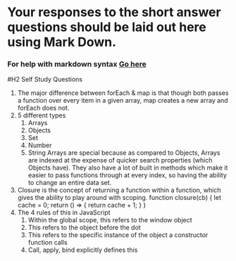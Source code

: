 # Your responses to the short answer questions should be laid out here using Mark Down.
### For help with markdown syntax [Go here](https://github.com/adam-p/markdown-here/wiki/Markdown-Cheatsheet)


#H2 Self Study Questions
1. The major difference between forEach & map is that though both passes a function over every item in a given array, map creates a new array and forEach does not. 
2. 5 different types
   1. Arrays
   2. Objects
   3. Set
   4. Number
   5. String
   Arrays are special because as compared to Objects, Arrays are indexed at the expense of quicker search properties (which Objects have). They also have 
   a lot of built in methods which make it easier to pass functions through at every index, so having the ability to change an entire data set.
3. Closure is the concept of returning a function within a function, which gives the ability to play around with scoping.
   function closure(cb) {
     let cache = 0;
     return () => {
       return cache + 1;
     }
   }
4. The 4 rules of this in JavaScript
   1. Within the global scope, this refers to the window object
   2. This refers to the object before the dot
   3. This refers to the specific instance of the object a constructor function calls
   4. Call, apply, bind explicitly defines this